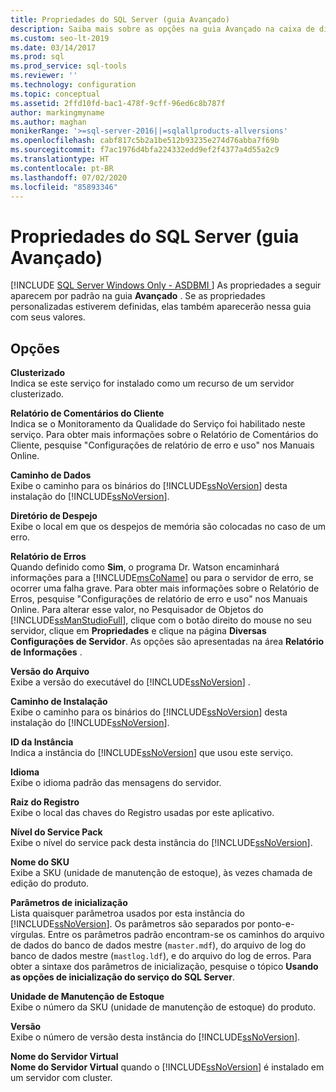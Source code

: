 ```yaml
---
title: Propriedades do SQL Server (guia Avançado)
description: Saiba mais sobre as opções na guia Avançado na caixa de diálogo Propriedades do SQL Server, como o caminho de dados, a ID da instância e as propriedades personalizadas.
ms.custom: seo-lt-2019
ms.date: 03/14/2017
ms.prod: sql
ms.prod_service: sql-tools
ms.reviewer: ''
ms.technology: configuration
ms.topic: conceptual
ms.assetid: 2ffd10fd-bac1-478f-9cff-96ed6c8b787f
author: markingmyname
ms.author: maghan
monikerRange: '>=sql-server-2016||=sqlallproducts-allversions'
ms.openlocfilehash: cabf817c5b2a1be512b93235e274d76abba7f69b
ms.sourcegitcommit: f7ac1976d4bfa224332edd9ef2f4377a4d55a2c9
ms.translationtype: HT
ms.contentlocale: pt-BR
ms.lasthandoff: 07/02/2020
ms.locfileid: "85893346"
---
```

# <a name="sql-server-properties-advanced-tab"></a>Propriedades do SQL Server (guia Avançado)
[!INCLUDE [SQL Server Windows Only - ASDBMI ](../../includes/applies-to-version/sql-windows-only-asdbmi.md)]
  As propriedades a seguir aparecem por padrão na guia **Avançado** . Se as propriedades personalizadas estiverem definidas, elas também aparecerão nessa guia com seus valores.  
  
## <a name="options"></a>Opções  
 **Clusterizado**  
 Indica se este serviço for instalado como um recurso de um servidor clusterizado.  
  
 **Relatório de Comentários do Cliente**  
 Indica se o Monitoramento da Qualidade do Serviço foi habilitado neste serviço. Para obter mais informações sobre o Relatório de Comentários do Cliente, pesquise "Configurações de relatório de erro e uso" nos Manuais Online.  
  
 **Caminho de Dados**  
 Exibe o caminho para os binários do [!INCLUDE[ssNoVersion](../../includes/ssnoversion-md.md)] desta instalação do [!INCLUDE[ssNoVersion](../../includes/ssnoversion-md.md)].  
  
 **Diretório de Despejo**  
 Exibe o local em que os despejos de memória são colocadas no caso de um erro.  
  
 **Relatório de Erros**  
 Quando definido como **Sim**, o programa Dr. Watson encaminhará informações para a [!INCLUDE[msCoName](../../includes/msconame-md.md)] ou para o servidor de erro, se ocorrer uma falha grave. Para obter mais informações sobre o Relatório de Erros, pesquise "Configurações de relatório de erro e uso" nos Manuais Online. Para alterar esse valor, no Pesquisador de Objetos do [!INCLUDE[ssManStudioFull](../../includes/ssmanstudiofull-md.md)], clique com o botão direito do mouse no seu servidor, clique em **Propriedades** e clique na página **Diversas Configurações de Servidor**. As opções são apresentadas na área **Relatório de Informações** .  
  
 **Versão do Arquivo**  
 Exibe a versão do executável do [!INCLUDE[ssNoVersion](../../includes/ssnoversion-md.md)] .  
  
 **Caminho de Instalação**  
 Exibe o caminho para os binários do [!INCLUDE[ssNoVersion](../../includes/ssnoversion-md.md)] desta instalação do [!INCLUDE[ssNoVersion](../../includes/ssnoversion-md.md)].  
  
 **ID da Instância**  
 Indica a instância do [!INCLUDE[ssNoVersion](../../includes/ssnoversion-md.md)] que usou este serviço.  
  
 **Idioma**  
 Exibe o idioma padrão das mensagens do servidor.  
  
 **Raiz do Registro**  
 Exibe o local das chaves do Registro usadas por este aplicativo.  
  
 **Nível do Service Pack**  
 Exibe o nível do service pack desta instância do [!INCLUDE[ssNoVersion](../../includes/ssnoversion-md.md)].  
  
 **Nome do SKU**  
 Exibe a SKU (unidade de manutenção de estoque), às vezes chamada de edição do produto.  
  
 **Parâmetros de inicialização**  
 Lista quaisquer parâmetroa usados por esta instância do [!INCLUDE[ssNoVersion](../../includes/ssnoversion-md.md)]. Os parâmetros são separados por ponto-e-vírgulas. Entre os parâmetros padrão encontram-se os caminhos do arquivo de dados do banco de dados mestre (`master.mdf`), do arquivo de log do banco de dados mestre (`mastlog.ldf`), e do arquivo do log de erros. Para obter a sintaxe dos parâmetros de inicialização, pesquise o tópico **Usando as opções de inicialização do serviço do SQL Server**.  
  
 **Unidade de Manutenção de Estoque**  
 Exibe o número da SKU (unidade de manutenção de estoque) do produto.  
  
 **Versão**  
 Exibe o número de versão desta instância do [!INCLUDE[ssNoVersion](../../includes/ssnoversion-md.md)].  
  
 **Nome do Servidor Virtual**  
 **Nome do Servidor Virtual** quando o [!INCLUDE[ssNoVersion](../../includes/ssnoversion-md.md)] é instalado em um servidor com cluster.  
  
  
